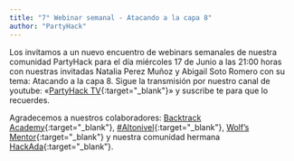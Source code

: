 ```yaml
---
title: "7° Webinar semanal - Atacando a la capa 8"
author: "PartyHack"
---
```



Los invitamos a un nuevo encuentro de webinars semanales de nuestra comunidad PartyHack para el día miércoles 17 de Junio a las 21:00 horas con nuestras invitadas Natalia Perez Muñoz y Abigail Soto Romero con su tema: Atacando a la capa 8. Sigue la transmisión por nuestro canal de youtube: «[PartyHack TV](https://www.youtube.com/channel/UCHLBYZ7Sv3jFCiBN3AgMUSA?sub_confirmation=1){:target="_blank"}» y suscribe te para que lo recuerdes.

Agradecemos a nuestros colaboradores: [Backtrack Academy](https://www.linkedin.com/company/10327440/){:target="_blank"}, [#Altonivel](https://www.linkedin.com/feed/hashtag/?keywords=altonivel&highlightedUpdateUrns=urn%3Ali%3Aactivity%3A6675797473685987328){:target="_blank"}, [Wolf’s Mentor](https://www.linkedin.com/company/40707278/){:target="_blank"} y nuestra comunidad hermana [HackAda](https://www.linkedin.com/company/67285985/){:target="_blank"}.
